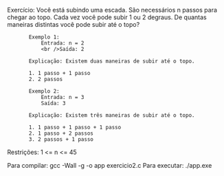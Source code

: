 Exercício: Você está subindo uma escada. São necessários n passos para chegar ao topo.
           Cada vez você pode subir 1 ou 2 degraus. De quantas maneiras distintas você pode subir até o topo?

           Exemplo 1:
               Entrada: n = 2
               <br />Saída: 2

           Explicação: Existem duas maneiras de subir até o topo.

           1. 1 passo + 1 passo
           2. 2 passos

           Exemplo 2:
               Entrada: n = 3
               Saída: 3

           Explicação: Existem três maneiras de subir até o topo.

           1. 1 passo + 1 passo + 1 passo
           2. 1 passo + 2 passos
           3. 2 passos + 1 passo

Restrições: 1 <= n <= 45

Para compilar: gcc -Wall -g -o app exercicio2.c
Para executar: ./app.exe
